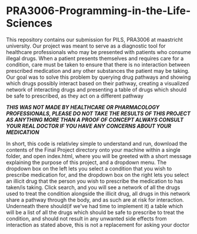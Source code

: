 # PRA3006-Programming-in-the-Life-Sciences
This repository contains our submission for PILS, PRA3006 at maastricht university.
Our project was meant to serve as a diagnostic tool for healthcare professionals who may be presented with patients who consume illegal drugs.
When a patient presents themselves and requires care for a condition, care must be taken to ensure that there is no interaction
between prescribed medication and any other substances the patient may be taking.
Our goal was to solve this problem by querying drug pathways and showing which drugs possibly interact based on their pathway,
creating a visualized network of interacting drugs and presenting a table of drugs which should be safe to prescribed, as they act on a different pathway



***THIS WAS NOT MADE BY HEALTHCARE OR PHARMACOLOGY PROFESSIONALS, PLEASE DO NOT TAKE THE RESULTS OF THIS PROJECT AS ANYTHING MORE THAN A PROOF OF CONCEPT
ALWAYS CONSULT YOUR REAL DOCTOR IF YOU HAVE ANY CONCERNS ABOUT YOUR MEDICATION***


In short, this code is relativley simple to understand and run, download the contents of the Final Project directory onto your machine within a single folder, and
open index.html, where you will be greeted with a short message explaining the purpose of this project, and a dropdown menu.
The dropdown box on the left lets you select a condition that you wish to prescribe medication for, and the dropdown box
on the right lets you select an illicit drug that the person you wish to prescribe the medication to has taken/is taking.
Click search, and you will see a network of all the drugs used to treat the condition alongside the illicit drug, all
drugs in this network share a pathway through the body, and as such are at risk for interaction. Underneath
there should(if we've had time to implement it) a table which will be a list of all the drugs which should be safe to prescribe 
to treat the condition, and should not result in any unwanted side effects from interaction
as stated above, this is not a replacement for asking your doctor
